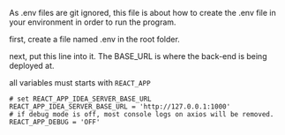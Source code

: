 As .env files are git ignored, this file is about how to create the .env file in your environment in order to run the program.

first, create a file named .env in the root folder.

next, put this line into it. The BASE_URL is where the back-end is being deployed at.

all variables must starts with `REACT_APP` 
```
# set REACT_APP_IDEA_SERVER_BASE_URL
REACT_APP_IDEA_SERVER_BASE_URL = 'http://127.0.0.1:1000'
# if debug mode is off, most console logs on axios will be removed.
REACT_APP_DEBUG = 'OFF'
```

